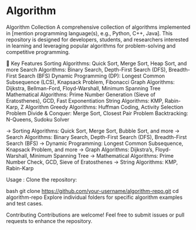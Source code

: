 # Algorithm

Algorithm Collection
A comprehensive collection of algorithms implemented in [mention programming language(s), e.g., Python, C++, Java]. This repository is designed for developers, students, and researchers interested in learning and leveraging popular algorithms for problem-solving and competitive programming.

🌟 Key Features
Sorting Algorithms: Quick Sort, Merge Sort, Heap Sort, and more
Search Algorithms: Binary Search, Depth-First Search (DFS), Breadth-First Search (BFS)
Dynamic Programming (DP): Longest Common Subsequence (LCS), Knapsack Problem, Fibonacci
Graph Algorithms: Dijkstra, Bellman-Ford, Floyd-Warshall, Minimum Spanning Tree
Mathematical Algorithms: Prime Number Generation (Sieve of Eratosthenes), GCD, Fast Exponentiation
String Algorithms: KMP, Rabin-Karp, Z Algorithm
Greedy Algorithms: Huffman Coding, Activity Selection Problem
Divide & Conquer: Merge Sort, Closest Pair Problem
Backtracking: N-Queens, Sudoku Solver

-> Sorting Algorithms: Quick Sort, Merge Sort, Bubble Sort, and more
-> Search Algorithms: Binary Search, Depth-First Search (DFS), Breadth-First Search (BFS)
-> Dynamic Programming: Longest Common Subsequence, Knapsack Problem, and more
-> Graph Algorithms: Dijkstra’s, Floyd-Warshall, Minimum Spanning Tree
-> Mathematical Algorithms: Prime Number Check, GCD, Sieve of Eratosthenes
-> String Algorithms: KMP, Rabin-Karp

Usage :
Clone the repository:

bash
git clone https://github.com/your-username/algorithm-repo.git
cd algorithm-repo
Explore individual folders for specific algorithm examples and test cases.

Contributing
Contributions are welcome! Feel free to submit issues or pull requests to enhance the repository.

